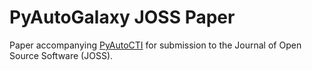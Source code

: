 PyAutoGalaxy JOSS Paper
=====================

Paper accompanying [PyAutoCTI](https://github.com/Jammy2211/PyAutoCTI) for submission to the Journal of Open Source 
Software (JOSS).